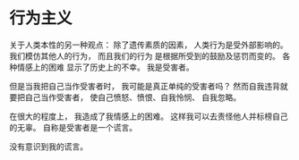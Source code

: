 # 行为主义

关于人类本性的另一种观点：
除了遗传素质的因素，
人类行为是受外部影响的。
我们模仿其他人的行为，
而且我们的行为
是根据所受到的鼓励及惩罚而变的。
各种情感上的困难
显示了历史上的不幸。
我是受害者。

但是当我把自己当作受害者时，
我可能是真正单纯的受害者吗？
然而自我违背就要把自己当作受害者，
使自己愤怒、愤恨、自我怜悯、
自我忽略。

在很大的程度上，
我造成了我情感上的困难。
这样我可以去责怪他人并标榜自己的无辜。
自称是受害者是一个谎言。

没有意识到我的谎言。